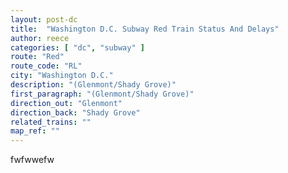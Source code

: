 ```yaml
---
layout: post-dc
title:  "Washington D.C. Subway Red Train Status And Delays"
author: reece
categories: [ "dc", "subway" ]
route: "Red"
route_code: "RL"
city: "Washington D.C."
description: "(Glenmont/Shady Grove)"
first_paragraph: "(Glenmont/Shady Grove)"
direction_out: "Glenmont"
direction_back: "Shady Grove"
related_trains: ""
map_ref: ""
---
```


fwfwwefw
